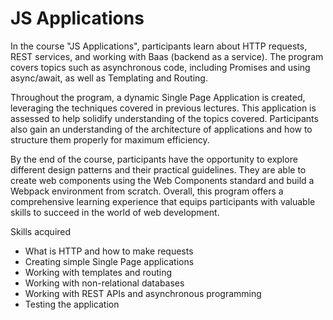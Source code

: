 # JS Applications

In the course "JS Applications", participants learn about HTTP requests, REST services, and working with Baas (backend as a service). The program covers topics such as asynchronous code, including Promises and using async/await, as well as Templating and Routing.

Throughout the program, a dynamic Single Page Application is created, leveraging the techniques covered in previous lectures. This application is assessed to help solidify understanding of the topics covered. Participants also gain an understanding of the architecture of applications and how to structure them properly for maximum efficiency.

By the end of the course, participants have the opportunity to explore different design patterns and their practical guidelines. They are able to create web components using the Web Components standard and build a Webpack environment from scratch. Overall, this program offers a comprehensive learning experience that equips participants with valuable skills to succeed in the world of web development.

Skills acquired
- What is HTTP and how to make requests
- Creating simple Single Page applications
- Working with templates and routing
- Working with non-relational databases
- Working with REST APIs and asynchronous programming
- Testing the application
